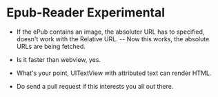 # Epub-Reader Experimental
 

* If the ePub contains an image, the absoluter URL has to specified, doesn't work with the Relative URL. -- Now this works, the absolute URLs are being fetched. 
* Is it faster than webview, yes.
* What's your point, UITextView with attributed text can render HTML.


* Do send a pull request if this interests you all out there.
